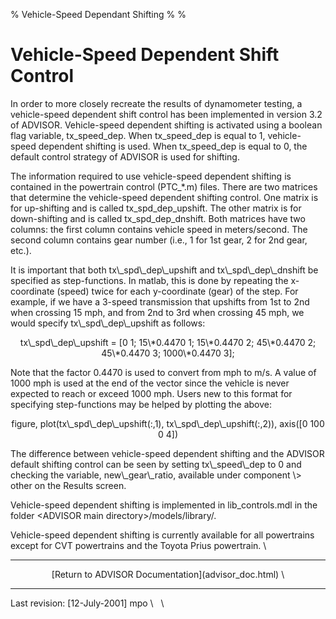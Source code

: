 % Vehicle-Speed Dependant Shifting
% 
% 

Vehicle-Speed Dependent Shift Control
=====================================

In order to more closely recreate the results of dynamometer testing, a
vehicle-speed dependent shift control has been implemented in version
3.2 of ADVISOR. Vehicle-speed dependent shifting is activated using a
boolean flag variable, tx\_speed\_dep. When tx\_speed\_dep is equal to
1, vehicle-speed dependent shifting is used. When tx\_speed\_dep is
equal to 0, the default control strategy of ADVISOR is used for
shifting.

The information required to use vehicle-speed dependent shifting is
contained in the powertrain control (PTC\_\*.m) files. There are two
matrices that determine the vehicle-speed dependent shifting control.
One matrix is for up-shifting and is called tx\_spd\_dep\_upshift. The
other matrix is for down-shifting and is called tx\_spd\_dep\_dnshift.
Both matrices have two columns: the first column contains vehicle speed
in meters/second. The second column contains gear number (i.e., 1 for
1st gear, 2 for 2nd gear, etc.).

<p>
It is important that both tx\_spd\_dep\_upshift and
tx\_spd\_dep\_dnshift be specified as step-functions. In matlab, this is
done by repeating the x-coordinate (speed) twice for each y-coordinate
(gear) of the step. For example, if we have a 3-speed transmission that
upshifts from 1st to 2nd when crossing 15 mph, and from 2nd to 3rd when
crossing 45 mph, we would specify tx\_spd\_dep\_upshift as follows:

<center>
<p>
tx\_spd\_dep\_upshift = [0 1; 15\*0.4470 1; 15\*0.4470 2; 45\*0.4470 2;
45\*0.4470 3; 1000\*0.4470 3];

</center>
<p>
Note that the factor 0.4470 is used to convert from mph to m/s. A value
of 1000 mph is used at the end of the vector since the vehicle is never
expected to reach or exceed 1000 mph. Users new to this format for
specifying step-functions may be helped by plotting the above:

<center>
<p>
figure, plot(tx\_spd\_dep\_upshift(:,1), tx\_spd\_dep\_upshift(:,2)),
axis([0 100 0 4])

</center>
The difference between vehicle-speed dependent shifting and the ADVISOR
default shifting control can be seen by setting tx\_speed\_dep to 0 and
checking the variable, new\_gear\_ratio, available under component \>
other on the Results screen.

Vehicle-speed dependent shifting is implemented in lib\_controls.mdl in
the folder \<ADVISOR main directory\>/models/library/.

Vehicle-speed dependent shifting is currently available for all
powertrains except for CVT powertrains and the Toyota Prius powertrain.
\

* * * * *

<center>
[Return to ADVISOR Documentation](advisor_doc.html) \

* * * * *

</center>
Last revision: [12-July-2001] mpo \
  \
 
